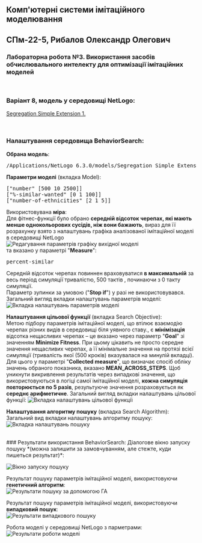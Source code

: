 ## Комп'ютерні системи імітаційного моделювання

## СПм-22-5, **Рибалов Олександр Олегович**

### Лабораторна робота №**3**. Використання засобів обчислювального интелекту для оптимізації імітаційних моделей

<br>

### Варіант 8, модель у середовищі NetLogo:

[Segregation Simple Extension 1.](http://www.netlogoweb.org/launch#http://www.netlogoweb.org/assets/modelslib/IABM%20Textbook/chapter%203/Segregation%20Extensions/Segregation%20Simple%20Extension%201.nlogo)

<br>

### Налаштування середовища BehaviorSearch:

**Обрана модель**:

<pre>
/Applications/NetLogo 6.3.0/models/Segregation Simple Extension 1.nlogo
</pre>

**Параметри моделі** (вкладка Model):

<pre>
["number" [500 10 2500]]
["%-similar-wanted" [0 1 100]]
["number-of-ethnicities" [2 1 5]]
</pre>

Використовувана **міра**:  
Для фітнес-функції було обрано **середній відсоток черепах, які мають менше однокольорових сусідів, ніж вони бажають**, вираз для її розрахунку взято з налаштувань графіка аналізованої імітаційної моделі в середовищі NetLogo  
![Редагування параметрів графіку вихідної моделі](Task1.png)  
та вказано у параметрі "**Measure**":

<pre>
percent-similar
</pre>

Середній відсоток черепах повиннен враховуватися **в максимальній** за весь період симуляції тривалістю, 500 тактів , починаючи з 0 такту симуляції.  
Параметр зупинки за умовою ("**Stop if**") у разі не використовувався.  
Загальний вигляд вкладки налаштувань параметрів моделі:  
![Вкладка налаштувань параметрів моделі](Task2.png)

**Налаштування цільової функції** (вкладка Search Objective):  
Метою підбору параметрів імітаційної моделі, що втілює взаємодію черепах різних видів в середовищі біля уявного ставу., є **мінімізація** відсотка нещасливих черепах – це вказано через параметр "**Goal**" зі значенням **Minimize Fitness**. При цьому цікавить не просто середне значення нещасливих черепах, а її мінімальне значення на протязі всієї симуляції (тривалість якої (500 кроків) вказувалася на минулій вкладці). Для цього у параметрі "**Collected measure**", що визначає спосіб обліку значень обраного показника, вказано **MEAN_ACROSS_STEPS**.
Щоб уникнути викривлення результатів через випадкові значення, що використовуються в логіці самої імітаційної моделі, **кожна симуляція повторюється по 5 разів**, результуюче значення розраховується як **середнє арифметичне**.
Загальний вигляд вкладки налаштувань цільової функції:
![Вкладка налаштувань цільової функції](Task3.png)

**Налаштування алгоритму пошуку** (вкладка Search Algorithm):
Загальний вид вкладки налаштувань алгоритму пошуку:
![Вкладка налаштувань пошуку](Task4.png)

<br>
### Результати використання BehaviorSearch:
Діалогове вікно запуску пошуку *(можна залишити за замовчуванням, але стежте, куди пишеться результат)*:

![Вікно запуску пошуку](Task5.png)

Результат пошуку параметрів імітаційної моделі, використовуючи **генетичний алгоритм**:  
![Результати пошуку за допомогою ГА](Task6.png)

Результат пошуку параметрів імітаційної моделі, використовуючи **випадковий пошук**:  
![Результати випадкового пошуку](Task7.png)

Робота моделі у середовищі NetLogo з парметрами:
![Результати роботи моделі](ResultOfLab3.png)
